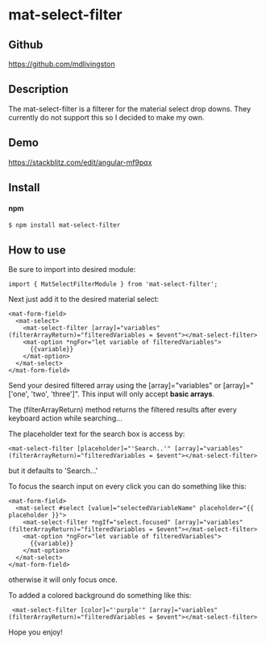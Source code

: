 # mat-select-filter

## Github
https://github.com/mdlivingston

## Description

The mat-select-filter is a filterer for the material select drop downs. They currently do not support this so I decided to make my own. 

## Demo

https://stackblitz.com/edit/angular-mf9pqx

## Install 

#### npm

```
$ npm install mat-select-filter
```

## How to use

Be sure to import into desired module: 

```
import { MatSelectFilterModule } from 'mat-select-filter';
```

Next just add it to the desired material select: 

```
<mat-form-field>
  <mat-select>
    <mat-select-filter [array]="variables" (filterArrayReturn)="filteredVariables = $event"></mat-select-filter>
    <mat-option *ngFor="let variable of filteredVariables">
      {{variable}}
    </mat-option>
  </mat-select>
</mat-form-field>
```

Send your desired filtered array using the [array]="variables" or [array]="['one', 'two', 'three']". This input will only accept **basic arrays**.

The (filterArrayReturn) method returns the filtered results after every keyboard action while searching... 

The placeholder text for the search box is access by:

```
<mat-select-filter [placeholder]="'Search..'" [array]="variables" (filterArrayReturn)="filteredVariables = $event"></mat-select-filter>
```

but it defaults to 'Search...'

To focus the search input on every click you can do something like this: 

```
<mat-form-field>
  <mat-select #select [value]="selectedVariableName" placeholder="{{ placeholder }}">
    <mat-select-filter *ngIf="select.focused" [array]="variables" (filterArrayReturn)="filteredVariables = $event"></mat-select-filter>
    <mat-option *ngFor="let variable of filteredVariables">
      {{variable}}
    </mat-option>
  </mat-select>
</mat-form-field>
```

otherwise it will only focus once.

To added a colored background do something like this:

```
 <mat-select-filter [color]="'purple'" [array]="variables" (filterArrayReturn)="filteredVariables = $event"></mat-select-filter>
```


Hope you enjoy! 
